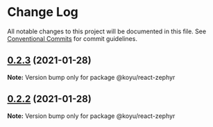# Change Log

All notable changes to this project will be documented in this file.
See [Conventional Commits](https://conventionalcommits.org) for commit guidelines.

## [0.2.3](https://github.com/koyulabs/zephyr/compare/@koyu/react-zephyr@0.2.2...@koyu/react-zephyr@0.2.3) (2021-01-28)

**Note:** Version bump only for package @koyu/react-zephyr





## [0.2.2](https://github.com/koyulabs/zephyr/compare/@koyu/react-zephyr@0.2.1...@koyu/react-zephyr@0.2.2) (2021-01-28)

**Note:** Version bump only for package @koyu/react-zephyr
